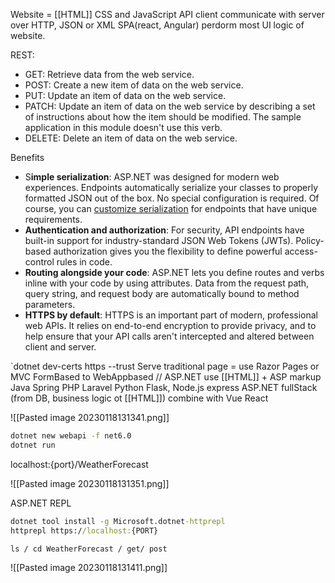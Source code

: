 Website = [[HTML]] CSS and JavaScript
API client communicate with server over HTTP, JSON or XML
SPA(react, Angular) perdorm most UI logic of website.

REST:
-   GET: Retrieve data from the web service.
-   POST: Create a new item of data on the web service.
-   PUT: Update an item of data on the web service.
-   PATCH: Update an item of data on the web service by describing a set of instructions about how the item should be modified. The sample application in this module doesn't use this verb.
-   DELETE: Delete an item of data on the web service.

Benefits
-  S**imple serialization**: ASP.NET was designed for modern web experiences. Endpoints automatically serialize your classes to properly formatted JSON out of the box. No special configuration is required. Of course, you can [customize serialization](https://learn.microsoft.com/en-us/aspnet/core/web-api/advanced/custom-formatters) for endpoints that have unique requirements.
-  **Authentication and authorization**: For security, API endpoints have built-in support for industry-standard JSON Web Tokens (JWTs). Policy-based authorization gives you the flexibility to define powerful access-control rules in code.
-  **Routing alongside your code**: ASP.NET lets you define routes and verbs inline with your code by using attributes. Data from the request path, query string, and request body are automatically bound to method parameters.
-  **HTTPS by default**: HTTPS is an important part of modern, professional web APIs. It relies on end-to-end encryption to provide privacy, and to help ensure that your API calls aren't intercepted and altered between client and server.

`dotnet dev-certs https --trust
Serve traditional page = use Razor Pages or MVC
FormBased to WebAppbased // ASP.NET use [[HTML]] + ASP markup
Java Spring PHP Laravel Python Flask, Node.js express
ASP.NET fullStack (from DB, business logic ot [[HTML]]) combine with Vue React  

![[Pasted image 20230118131341.png]]
```cmd
dotnet new webapi -f net6.0
dotnet run
```
localhost:{port}/WeatherForecast

![[Pasted image 20230118131351.png]]

ASP.NET REPL
```cmd
dotnet tool install -g Microsoft.dotnet-httprepl
httprepl https://localhost:{PORT}

ls / cd WeatherForecast / get/ post
```

  ![[Pasted image 20230118131411.png]]

